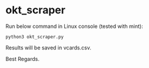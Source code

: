 # okt_scraper
Run below command in Linux console (tested with mint):

`python3 okt_scraper.py`

Results will be saved in vcards.csv.

Best Regards.
